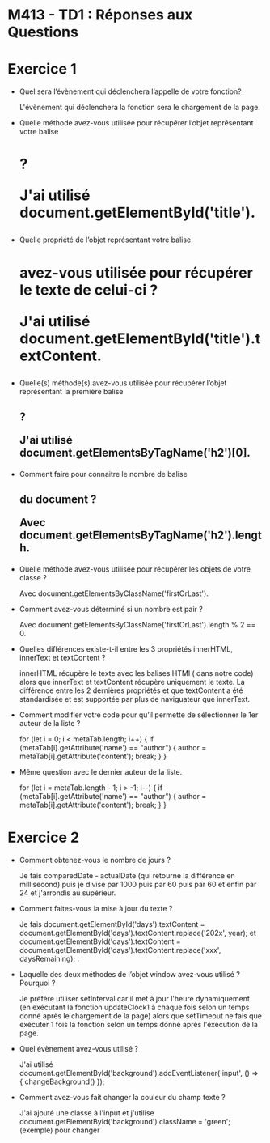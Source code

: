 # M413 - TD1 : Réponses aux Questions

# Exercice 1
-  Quel sera l’évènement qui déclenchera l’appelle de votre fonction?

    L'évènement qui déclenchera la fonction sera le chargement de la page.

- Quelle méthode avez-vous utilisée pour récupérer l’objet représentant votre balise <h1>?

    J'ai utilisé document.getElementById('title').

-  Quelle propriété de l’objet représentant votre balise <h1> avez-vous utilisée pour récupérer le texte de celui-ci ?

    J'ai utilisé document.getElementById('title').textContent.

-  Quelle(s) méthode(s) avez-vous utilisée pour récupérer l’objet représentant la première balise <h2> ?

    J'ai utilisé document.getElementsByTagName('h2')[0].

-  Comment faire pour connaitre le nombre de balise <h2> du document ?

    Avec document.getElementsByTagName('h2').length.

-  Quelle méthode avez-vous utilisée pour récupérer les objets de votre classe ?
    
    Avec document.getElementsByClassName('firstOrLast').

-  Comment avez-vous déterminé si un nombre est pair ?

    Avec document.getElementsByClassName('firstOrLast').length % 2 == 0.

- Quelles différences existe-t-il entre les 3 propriétés innerHTML, innerText et textContent ?

    innerHTML récupère le texte avec les balises HTMl (<span> dans notre code) alors que innerText et textContent récupère uniquement le texte. La différence entre les 2 dernières propriétés et que textContent a été standardisée et est supportée par plus de naviguateur que innerText.

- Comment modifier votre code pour qu’il permette de sélectionner le 1er auteur de la liste ?

    for (let i = 0; i < metaTab.length; i++) {
		if (metaTab[i].getAttribute('name') == "author") {
			author = metaTab[i].getAttribute('content');
			break;
		}
	}

- Même question avec le dernier auteur de la liste.

    for (let i = metaTab.length - 1; i > -1; i--) {
		if (metaTab[i].getAttribute('name') == "author") {
			author = metaTab[i].getAttribute('content');
			break;
		}
	}

# Exercice 2
- Comment obtenez-vous le nombre de jours ?

    Je fais comparedDate - actualDate (qui retourne la différence en millisecond) puis je divise par 1000 puis par 60 puis par 60 et enfin par 24 et j'arrondis au supérieur.

- Comment faites-vous la mise à jour du texte ?

    Je fais  document.getElementById('days').textContent = document.getElementById('days').textContent.replace('202x', year); et document.getElementById('days').textContent = document.getElementById('days').textContent.replace('xxx', daysRemaining); .

- Laquelle des deux méthodes de l’objet window avez-vous utilisé ? Pourquoi ?

    Je préfère utiliser setInterval car il met à jour l'heure dynamiquement (en exécutant la fonction updateClock1 à chaque fois selon un temps donné après le chargement de la page) alors que setTimeout ne fais que exécuter 1 fois la fonction selon un temps donné après l'éxécution de la page.

-  Quel évènement avez-vous utilisé ?

    J'ai utilisé document.getElementById('background').addEventListener('input', () => { changeBackground() });

- Comment avez-vous fait changer la couleur du champ texte ?

    J'ai ajouté une classe à l'input et j'utilise document.getElementById('background').className = 'green'; (exemple) pour changer

